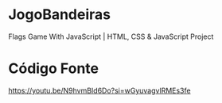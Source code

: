 # JogoBandeiras
Flags Game With JavaScript | HTML, CSS &amp; JavaScript Project 
# Código Fonte
https://youtu.be/N9hvmBId6Do?si=wGyuvagvlRMEs3fe
